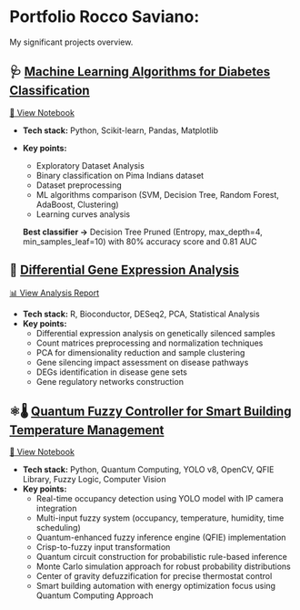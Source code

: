 # Portfolio Rocco Saviano:
My significant projects overview.

## 🩺 [Machine Learning Algorithms for Diabetes Classification](https://github.com/nabbone17/Portfolio-RoccoSaviano/tree/main/Pima-Indian-Diabete) 
[📓 View Notebook](https://nbviewer.org/github/roccosaviano/Portfolio-RoccoSaviano/blob/main/Pima-Indian-Diabete/PimaIndian_Diabete_Classifcation_Study.ipynb)
- **Tech stack:** Python, Scikit-learn, Pandas, Matplotlib
- **Key points:**
  - Exploratory Dataset Analysis 
  - Binary classification on Pima Indians dataset
  - Dataset preprocessing 
  - ML algorithms comparison (SVM, Decision Tree, Random Forest, AdaBoost, Clustering)
  - Learning curves analysis

  **Best classifier ->** Decision Tree Pruned (Entropy, max_depth=4, min_samples_leaf=10) with 80% accuracy score and 0.81 AUC 
 
## 🧬 [Differential Gene Expression Analysis](https://github.com/nabbone17/Portfolio-RoccoSaviano/tree/main/GeneExpression)
[📊 View Analysis Report](https://roccosaviano.github.io/Portfolio-RoccoSaviano/GeneExpression/Differential_Gene_Expression_analysis.html)
- **Tech stack:** R, Bioconductor, DESeq2, PCA, Statistical Analysis
- **Key points:**
  - Differential expression analysis on genetically silenced samples
  - Count matrices preprocessing and normalization techniques
  - PCA for dimensionality reduction and sample clustering
  - Gene silencing impact assessment on disease pathways
  - DEGs identification in disease gene sets
  - Gene regulatory networks construction

## ⚛️🌡️ [Quantum Fuzzy Controller for Smart Building Temperature Management](https://github.com/roccosaviano/Portfolio-RoccoSaviano/blob/main/QuantumFuzzyController/Progetto_Quantum_Termostato.ipynb)
[📓 View Notebook](https://github.com/roccosaviano/Portfolio-RoccoSaviano/blob/main/QuantumFuzzyController/Progetto_Quantum_Termostato.ipynb)

- **Tech stack:** Python, Quantum Computing, YOLO v8, OpenCV, QFIE Library, Fuzzy Logic, Computer Vision
- **Key points:**
  - Real-time occupancy detection using YOLO model with IP camera integration
  - Multi-input fuzzy system (occupancy, temperature, humidity, time scheduling)
  - Quantum-enhanced fuzzy inference engine (QFIE) implementation
  - Crisp-to-fuzzy input transformation
  - Quantum circuit construction for probabilistic rule-based inference
  - Monte Carlo simulation approach for robust probability distributions
  - Center of gravity defuzzification for precise thermostat control
  - Smart building automation with energy optimization focus using Quantum Computing Approach 
